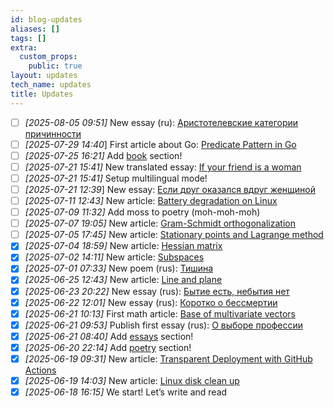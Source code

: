 ```yaml
---
id: blog-updates
aliases: []
tags: []
extra:
  custom_props:
    public: true
layout: updates
tech_name: updates
title: Updates
---
```

- [ ] *\[2025-08-05 09:51\]* New essay (ru): [Аристотелевские категории причинности](/essays/aristotelian-categories-causality) 
- [ ] *\[2025-07-29 14:40*\] First article about Go: [Predicate Pattern in Go](/articles/predicate-pattern-go) 
- [ ] *\[2025-07-25 16:21\]* Add [book](/books) section!
- [ ] *\[2025-07-21 15:41\]* New translated essay: [If your friend is a woman](/essays/is-woman-friend) 
- [ ] *\[2025-07-21 15:41\]* Setup multilingual mode!
- [ ] *\[2025-07-21 12:39*\] New essay: [Если друг оказался вдруг женщиной](/ru/essays/is-woman-friend/) 
- [ ] *\[2025-07-11 12:43\]* New article: [Battery degradation on Linux](/articles/battery-degradation) 
- [ ] *\[2025-07-09 11:32\]* Add moss to poetry (moh-moh-moh) 
- [ ] *\[2025-07-07 19:05\]* New article: [Gram-Schmidt orthogonalization](/articles/gram-schmidt)
- [ ] *\[2025-07-05 17:45\]* New article: [Stationary points and Lagrange method](/articles/stationary-points-and-lagrange)
- [x] *\[2025-07-04 18:59\]* New article: [Hessian matrix](/articles/hessian-matrix)
- [x] *\[2025-07-02 14:11\]* New article: [Subspaces](/articles/subspaces) 
- [x] *\[2025-07-01 07:33\]* New poem (rus): [Тишина](/poetry/silence) 
- [x] *\[2025-06-25 12:43\]* New article: [Line and plane](/articles/line-and-plane)
- [x] *\[2025-06-23 20:22\]* New essay (rus): [Бытие есть, небытия нет](/essays/genesis-exist-oblivion-notexist)
- [x] *\[2025-06-22 12:01\]* New essay (rus): [Коротко о бессмертии](/essays/briefly-about-immortality)
- [x] *\[2025-06-21 10:13\]* First math article: [Base of multivariate vectors](/articles/multivariate-vectors)
- [x] *\[2025-06-21 09:53\]* Publish first essay (rus): [О выборе профессии](/essays/career-choice)
- [x] *\[2025-06-21 08:40\]* Add [essays](/essays) section!
- [x] *\[2025-06-20 22:14\]* Add [poetry](/poetry/) section!
- [x] *\[2025-06-19 09:31\]* New article: [Transparent Deployment with GitHub Actions](/articles/deploy-gh-actions/)
- [x] *\[2025-06-19 14:03\]* New article: [Linux disk clean up](/articles/linux-clean-up/)
- [x] *\[2025-06-18 16:15\]* We start! Let’s write and read